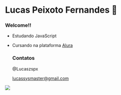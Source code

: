 # Lucas Peixoto Fernandes 💙
### Welcome!!

- Estudando JavaScript
- Cursando na plataforma [Alura](https://www.alura.com.br)
  
  ### Contatos
  
  @Lucaszspx

  lucassysmaster@gmail.com




![](https://media1.tenor.com/m/EV3R2jbTnp0AAAAC/buongiorno-12-dicembre-2023.gif)
  
  
